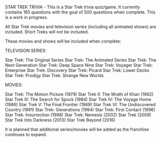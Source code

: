 STAR TREK TRIVIA - This is a Star Trek trivia quiz/game. It currently contains 165 questions with the
goal of 500 questions when complete. This is a work in progress. 

All Star Trek movies and television series (including all animated shows) are included. Short Treks
will not be included.

These movies and shows will be included when complete:

TELEVISION SERIES:

Star Trek: The Original Series
Star Trek: The Animated Series
Star Trek: The Next Generation
Star Trek: Deep Space Nine
Star Trek: Voyager
Star Trek: Enterprise
Star Trek: Discovery
Star Trek: Picard
Star Trek: Lower Decks
Star Trek: Prodigy
Star Trek: Strange New Worlds

MOVIES:

Star Trek: The Motion Picture (1979)
Star Trek II: The Wrath of Khan (1982)
Star Trek III: The Search for Spock (1984)
Star Trek IV: The Voyage Home (1986)
Star Trek V: The Final Frontier (1989)
Star Trek VI: The Undiscovered Country (1991)
Star Trek: Generations (1994)
Star Trek: First Contact (1996)
Star Trek: Insurrection (1998)
Star Trek: Nemesis (2002)
Star Trek (2009)
Star Trek Into Darkness (2013)
Star Trek Beyond (2016)

It is planned that additional series/movies will be added as the franchise continues to expand.


